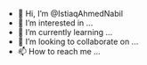 - 👋 Hi, I’m @IstiaqAhmedNabil
- 👀 I’m interested in ...
- 🌱 I’m currently learning ...
- 💞️ I’m looking to collaborate on ...
- 📫 How to reach me ...

<!---
IstiaqAhmedNabil/IstiaqAhmedNabil is a ✨ special ✨ repository because its `README.md` (this file) appears on your GitHub profile.
You can click the Preview link to take a look at your changes.
--->
